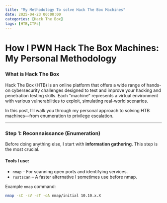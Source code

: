 ```yaml
---
title: "My Methodology To solve Hack The Box Machines"
date: 2025-04-23 00:00:00 
categories: [Hack The Box]
tags: [HTB,CTFs]
---
```

# How I PWN Hack The Box Machines: My Personal Methodology

### What is Hack The Box 
Hack The Box (HTB) is an online platform that offers a wide range of hands-on cybersecurity challenges designed to test and improve your hacking and penetration testing skills. Each "machine" represents a virtual environment with various vulnerabilities to exploit, simulating real-world scenarios.

In this post, I’ll walk you through my personal approach to solving HTB machines—from enumeration to privilege escalation.

---

### Step 1: Reconnaissance (Enumeration)

Before doing anything else, I start with **information gathering**. This step is the most crucial.

#### Tools I use:
- `nmap` – For scanning open ports and identifying services.
- `rustscan` – A faster alternative I sometimes use before nmap.

Example `nmap` command:
```bash
nmap -sC -sV -sT -oA nmap/initial 10.10.x.X